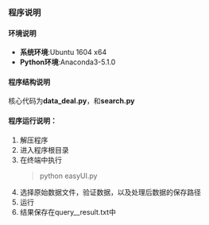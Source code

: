 ### 程序说明

#### 环境说明

- **系统环境**:Ubuntu 1604 x64
- **Python环境**:Anaconda3-5.1.0


#### 程序结构说明

核心代码为**data_deal.py**，和**search.py**

#### 程序运行说明：



1. 解压程序
2. 进入程序根目录
3. 在终端中执行
    >python easyUI.py
4. 选择原始数据文件，验证数据，以及处理后数据的保存路径
5. 运行
6. 结果保存在query__result.txt中